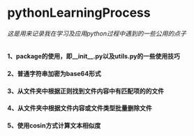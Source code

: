 # pythonLearningProcess
###### 这是用来记录我在学习及应用python过程中遇到的一些公用的点子
#### 1、package的使用，即__init__.py以及utils.py的一些使用技巧
#### 2、普通字符串加密为base64形式
#### 3、从文件夹中根据正则找到文件内容中有匹配项的的文件
#### 4、从文件夹中根据文件内容或文件类型批量删除文件
#### 5、使用cosin方式计算文本相似度